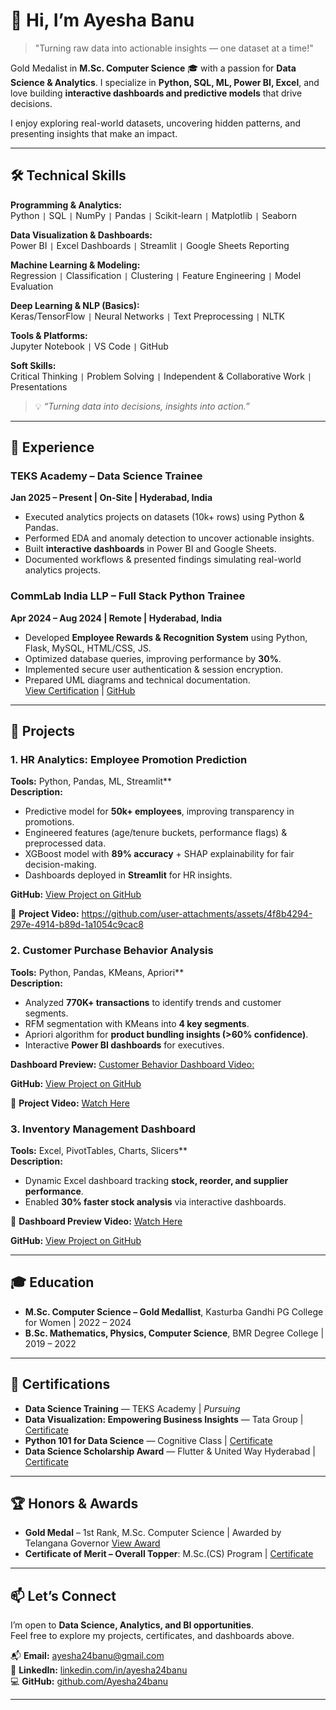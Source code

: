 # 👋 Hi, I’m Ayesha Banu

> "Turning raw data into actionable insights — one dataset at a time!"  

Gold Medalist in **M.Sc. Computer Science** 🎓 with a passion for **Data Science & Analytics**. I specialize in **Python, SQL, ML, Power BI, Excel**, and love building **interactive dashboards and predictive models** that drive decisions.  

I enjoy exploring real-world datasets, uncovering hidden patterns, and presenting insights that make an impact.  

---

## 🛠️ Technical Skills

**Programming & Analytics:**  
Python `|` SQL `|` NumPy `|` Pandas `|` Scikit-learn `|` Matplotlib `|` Seaborn

**Data Visualization & Dashboards:**  
Power BI `|` Excel Dashboards `|` Streamlit `|` Google Sheets Reporting

**Machine Learning & Modeling:**  
Regression `|` Classification `|` Clustering `|` Feature Engineering `|` Model Evaluation

**Deep Learning & NLP (Basics):**  
Keras/TensorFlow `|` Neural Networks `|` Text Preprocessing `|` NLTK

**Tools & Platforms:**  
Jupyter Notebook `|` VS Code `|` GitHub

**Soft Skills:**  
Critical Thinking `|` Problem Solving `|` Independent & Collaborative Work `|` Presentations

> 💡 _“Turning data into decisions, insights into action.”_

----

## 💼 Experience

### TEKS Academy – Data Science Trainee
**Jan 2025 – Present | On-Site | Hyderabad, India**  
- Executed analytics projects on datasets (10k+ rows) using Python & Pandas.  
- Performed EDA and anomaly detection to uncover actionable insights.  
- Built **interactive dashboards** in Power BI and Google Sheets.  
- Documented workflows & presented findings simulating real-world analytics projects.  

### CommLab India LLP – Full Stack Python Trainee
**Apr 2024 – Aug 2024 | Remote | Hyderabad, India**  
- Developed **Employee Rewards & Recognition System** using Python, Flask, MySQL, HTML/CSS, JS.  
- Optimized database queries, improving performance by **30%**.  
- Implemented secure user authentication & session encryption.  
- Prepared UML diagrams and technical documentation.  
[View Certification](https://drive.google.com/file/d/1QvMOGhYy5qykiKBc7qQHKNDens5zokZ7/view?usp=sharing) | [GitHub](https://github.com/Ayesha24banu/Employee-Rewards-and-Reconigtion-system)  

---

## 🚀 Projects

### 1. HR Analytics: Employee Promotion Prediction
**Tools:** Python, Pandas, ML, Streamlit**  
**Description:**
- Predictive model for **50k+ employees**, improving transparency in promotions.  
- Engineered features (age/tenure buckets, performance flags) & preprocessed data.  
- XGBoost model with **89% accuracy** + SHAP explainability for fair decision-making.  
- Dashboards deployed in **Streamlit** for HR insights.
   
**GitHub:** [View Project on GitHub](https://github.com/Ayesha24banu/HR-Analytics-Employee-Promotion-Prediction)
  
  🎥 **Project Video:**
  https://github.com/user-attachments/assets/4f8b4294-297e-4914-b89d-1a1054c9cac8

### 2. Customer Purchase Behavior Analysis
**Tools:** Python, Pandas, KMeans, Apriori**  
**Description:**
- Analyzed **770K+ transactions** to identify trends and customer segments.  
- RFM segmentation with KMeans into **4 key segments**.  
- Apriori algorithm for **product bundling insights (>60% confidence)**.  
- Interactive **Power BI dashboards** for executives.
  
**Dashboard Preview:** [Customer Behavior Dashboard Video:](https://drive.google.com/file/d/1Jip6S2ppr5XhR7zQi5dREoGPfj3NtdXh/view)

**GitHub:** [View Project on GitHub](https://github.com/Ayesha24banu/Customer-Purchase-Behaviour-Analysis-in-Retail)  

🎥 **Project Video:** [Watch Here](https://drive.google.com/file/d/1NLckyX9VrAv5E3ddQYDTrqJXJIr0i5D8/view)

### 3. Inventory Management Dashboard
**Tools:** Excel, PivotTables, Charts, Slicers**  
**Description:**
- Dynamic Excel dashboard tracking **stock, reorder, and supplier performance**.  
- Enabled **30% faster stock analysis** via interactive dashboards.
  
🎥 **Dashboard Preview Video:** [Watch Here](https://drive.google.com/file/d/1h5OjxHp9skxU2pllRoIBQV6ZZAvBcKXw/view)  

**GitHub:** [View Project on GitHub](https://github.com/Ayesha24banu/Excel-Inventory-Management-Dashboard)

---

## 🎓 Education

- **M.Sc. Computer Science – Gold Medallist**, Kasturba Gandhi PG College for Women | 2022 – 2024  
- **B.Sc. Mathematics, Physics, Computer Science**, BMR Degree College | 2019 – 2022  

---

## 📜 Certifications

- **Data Science Training** — TEKS Academy | *Pursuing*  
- **Data Visualization: Empowering Business Insights** — Tata Group | [Certificate](https://forage-uploads-prod.s3.amazonaws.com/completion-certificates/ifobHAoMjQs9s6bKS/MyXvBcppsW2FkNYCX_ifobHAoMjQs9s6bKS_2janjZ4qY4JpFaYNL_1742980325691_completion_certificate.pdf)  
- **Python 101 for Data Science** — Cognitive Class | [Certificate](https://courses.cognitiveclass.ai/certificates/54ddcbc8ab16414d87c3b71ec5b22022)  
- **Data Science Scholarship Award** — Flutter & United Way Hyderabad | [Certificate](https://drive.google.com/file/d/1pHCeJxKsAoKzQYZbTDxHPYnyYBWdK0Fg/view?usp=drive_link)  

---

## 🏆 Honors & Awards

- **Gold Medal** – 1st Rank, M.Sc. Computer Science | Awarded by Telangana Governor [View Award](https://drive.google.com/file/d/1-d7Q5cs2nfrMAB4ce4K_BNUJc9_hkdlz/view?usp=drive_link)  
- **Certificate of Merit – Overall Topper**: M.Sc.(CS) Program | [Certificate](https://drive.google.com/file/d/1j9RHpUPTnG2dhDr-wdIalsfnpQD5QC8K/view?usp=sharing)  

---

## 📫 Let’s Connect

I’m open to **Data Science, Analytics, and BI opportunities**.  
Feel free to explore my projects, certificates, and dashboards above.  

📬 **Email:** ayesha24banu@gmail.com  
🔗 **LinkedIn:** [linkedin.com/in/ayesha24banu](https://www.linkedin.com/in/ayesha24banu)  
💻 **GitHub:** [github.com/Ayesha24banu](https://github.com/Ayesha24banu)  

---

